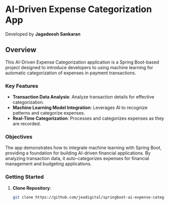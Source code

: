 # AI-Driven Expense Categorization App

Developed by **Jagadeesh Sankaran**

## Overview
This AI-Driven Expense Categorization application is a Spring Boot-based project designed to introduce developers to using machine learning for automatic categorization of expenses in payment transactions.

### Key Features
- **Transaction Data Analysis**: Analyze transaction details for effective categorization.
- **Machine Learning Model Integration**: Leverages AI to recognize patterns and categorize expenses.
- **Real-Time Categorization**: Processes and categorizes expenses as they are recorded.

### Objectives
The app demonstrates how to integrate machine learning with Spring Boot, providing a foundation for building AI-driven financial applications. By analyzing transaction data, it auto-categorizes expenses for financial management and budgeting applications.

### Getting Started
1. **Clone Repository**:
   ```bash
   git clone https://github.com/jeadigital/springboot-ai-expense-categorizer.git
